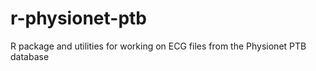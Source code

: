 r-physionet-ptb
===============

R package and utilities for working on ECG files from the Physionet PTB database
